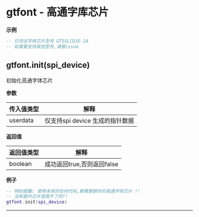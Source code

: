 # gtfont - 高通字库芯片

**示例**

```lua
-- 已测试字体芯片型号 GT5SLCD1E-1A
-- 如需要支持其他型号,请报issue

```

## gtfont.init(spi_device)



初始化高通字体芯片

**参数**

|传入值类型|解释|
|-|-|
|userdata|仅支持spi device 生成的指针数据|

**返回值**

|返回值类型|解释|
|-|-|
|boolean|成功返回true,否则返回false|

**例子**

```lua
-- 特别提醒: 使用本库的任何代码,都需要额外的高通字体芯片 !!
-- 没有额外芯片是跑不了的!!
gtfont.init(spi_device)

```

---

